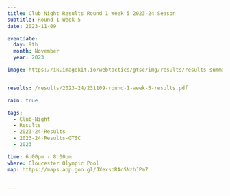 ```yaml
---
title: Club Night Results Round 1 Week 5 2023-24 Season
subtitle: Round 1 Week 5
date: 2023-11-09

eventdate:
  day: 9th
  month: November
  year: 2023

image: https://ik.imagekit.io/webtactics/gtsc/img/results/results-summary-5.jpg


results: /results/2023-24/231109-round-1-week-5-results.pdf

rain: true

tags:
  - Club-Night
  - Results
  - 2023-24-Results
  - 2023-24-Results-GTSC
  - 2023

time: 6:00pm - 8:00pm
where: Gloucester Olympic Pool
map: https://maps.app.goo.gl/JXexsoRAoSNzhJPm7


---
```





